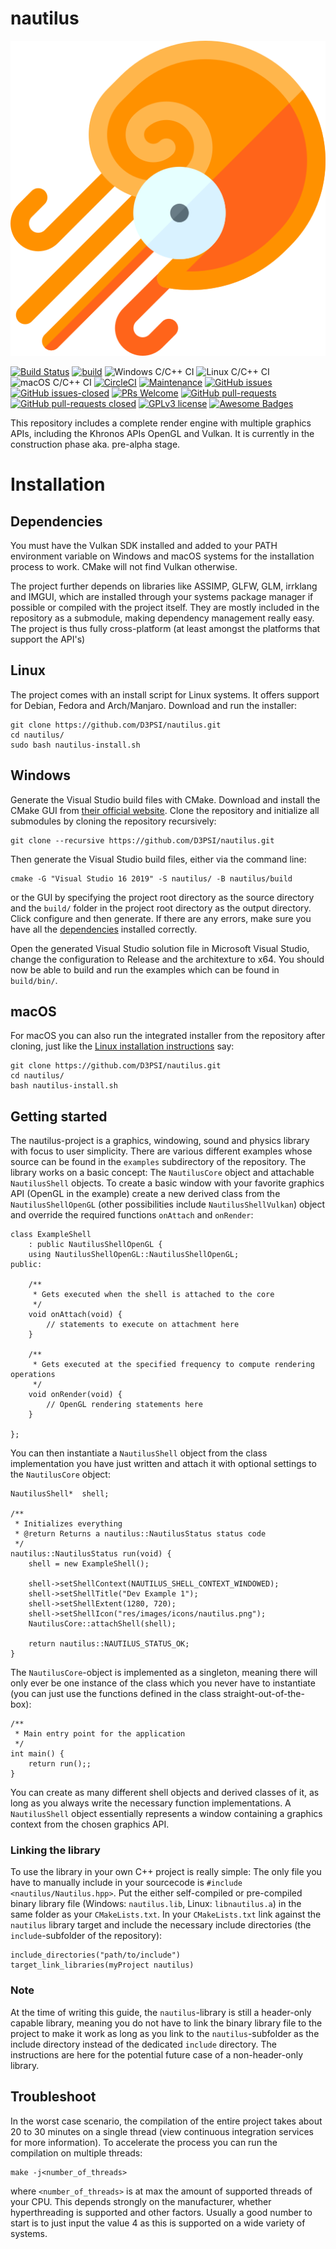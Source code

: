 # nautilus

![Nautilus Icon](https://github.com/D3PSI/nautilus/blob/master/res/images/icons/nautilus.png)

[![Build Status](https://travis-ci.com/D3PSI/nautilus.svg?branch=master)](https://travis-ci.com/D3PSI/nautilus)
[![build](https://ci.appveyor.com/api/projects/status/6cp2udvipkuchs42/branch/master?svg=true)](https://ci.appveyor.com/project/D3PSI/nautilus/branch/master)
![Windows C/C++ CI](https://github.com/D3PSI/nautilus/workflows/Windows%20C/C++%20CI/badge.svg)
![Linux C/C++ CI](https://github.com/D3PSI/nautilus/workflows/Linux%20C/C++%20CI/badge.svg)
![macOS C/C++ CI](https://github.com/D3PSI/nautilus/workflows/macOS%20C/C++%20CI/badge.svg)
[![CircleCI](https://circleci.com/gh/D3PSI/nautilus.svg?style=svg)](https://circleci.com/gh/D3PSI/nautilus)
[![Maintenance](https://img.shields.io/badge/Maintained%3F-yes-green.svg)](https://github.com/D3PSI/nautilus/graphs/commit-activity)
[![GitHub issues](https://img.shields.io/github/issues/D3PSI/nautilus.svg)](https://github.com/D3PSI/nautilus/issues/)
[![GitHub issues-closed](https://img.shields.io/github/issues-closed/D3PSI/nautilus.svg)](https://github.com/D3PSI/nautilus/issues?q=is%3Aissue+is%3Aclosed)
[![PRs Welcome](https://img.shields.io/badge/PRs-welcome-brightgreen.svg?style=flat-square)](https://github.com/D3PSI/nautilus/compare)
[![GitHub pull-requests](https://img.shields.io/github/issues-pr/D3PSI/nautilus.svg)](https://GitHub.com/D3PSI/nautilus/pull/)
[![GitHub pull-requests closed](https://img.shields.io/github/issues-pr-closed/D3PSI/nautilus.svg)](https://GitHub.com/D3PSI/nautilus/pull/)
[![GPLv3 license](https://img.shields.io/badge/License-GPLv3-blue.svg)](http://perso.crans.org/besson/LICENSE.html)
[![Awesome Badges](https://img.shields.io/badge/badges-awesome-green.svg)](https://github.com/D3PSI/nautilus)

This repository includes a complete render engine with multiple graphics APIs, including the Khronos APIs OpenGL and Vulkan. It is currently in the construction phase aka. pre-alpha stage.

# Installation

## Dependencies

You must have the Vulkan SDK installed and added to your PATH environment variable on Windows and macOS systems for the installation process to work. CMake will not find Vulkan otherwise.

The project further depends on libraries like ASSIMP, GLFW, GLM, irrklang and IMGUI, which are installed through your systems package manager if possible or compiled with the project itself. They are mostly included in the repository as a submodule, making dependency management really easy. The project is thus fully cross-platform (at least amongst the platforms that support the API's)

## Linux

The project comes with an install script for Linux systems. It offers support for Debian, Fedora and Arch/Manjaro. Download and run the installer:

    git clone https://github.com/D3PSI/nautilus.git
    cd nautilus/
    sudo bash nautilus-install.sh

## Windows

Generate the Visual Studio build files with CMake. Download and install the CMake GUI from [their official website](cmake.org/download). Clone the repository and initialize all submodules by cloning the repository recursively:

    git clone --recursive https://github.com/D3PSI/nautilus.git

Then generate the Visual Studio build files, either via the command line:

    cmake -G "Visual Studio 16 2019" -S nautilus/ -B nautilus/build

or the GUI by specifying the project root directory as the source directory and the `build/` folder in the project root directory as the output directory. Click configure and then generate. If there are any errors, make sure you have all the [dependencies](#dependencies) installed correctly.

Open the generated Visual Studio solution file in Microsoft Visual Studio, change the configuration to Release and the architexture to x64. You should now be able to build and run the examples which can be found in `build/bin/`.

## macOS

For macOS you can also run the integrated installer from the repository after cloning, just like the [Linux installation instructions](#linux) say:

    git clone https://github.com/D3PSI/nautilus.git
    cd nautilus/
    bash nautilus-install.sh

## Getting started

The nautilus-project is a graphics, windowing, sound and physics library with focus to user simplicity. There are various different examples whose source can be found in the `examples` subdirectory of the repository. The library works on a basic concept: The `NautilusCore` object and attachable `NautilusShell` objects.
To create a basic window with your favorite graphics API (OpenGL in the example) create a new derived class from the `NautilusShellOpenGL` (other possibilities include `NautilusShellVulkan`) object and override the required functions `onAttach` and `onRender`: 

    class ExampleShell 
        : public NautilusShellOpenGL {
        using NautilusShellOpenGL::NautilusShellOpenGL;
    public:

        /**
         * Gets executed when the shell is attached to the core
         */
        void onAttach(void) {
            // statements to execute on attachment here
        }

        /**
         * Gets executed at the specified frequency to compute rendering operations
         */
        void onRender(void) {
            // OpenGL rendering statements here
        }

    };

You can then instantiate a `NautilusShell` object from the class implementation you have just written and attach it with optional settings to the `NautilusCore` object:

    NautilusShell*  shell;

    /**
     * Initializes everything
     * @return Returns a nautilus::NautilusStatus status code
     */
    nautilus::NautilusStatus run(void) {
        shell = new ExampleShell();

        shell->setShellContext(NAUTILUS_SHELL_CONTEXT_WINDOWED);
        shell->setShellTitle("Dev Example 1");
        shell->setShellExtent(1280, 720);
        shell->setShellIcon("res/images/icons/nautilus.png");
        NautilusCore::attachShell(shell);

        return nautilus::NAUTILUS_STATUS_OK;
    }

The `NautilusCore`-object is implemented as a singleton, meaning there will only ever be one instance of the class which you never have to instantiate (you can just use the functions defined in the class straight-out-of-the-box):

    /**
     * Main entry point for the application
     */
    int main() {
        return run();;
    }

You can create as many different shell objects and derived classes of it, as long as you always write the necessary function implementations. A `NautilusShell` object essentially represents a window containing a graphics context from the chosen graphics API.

### Linking the library

To use the library in your own C++ project is really simple: The only file you have to manually include in your sourcecode is `#include <nautilus/Nautilus.hpp>`. Put the either self-compiled or pre-compiled binary library file (Windows: `nautilus.lib`, Linux: `libnautilus.a`) in the same folder as your `CMakeLists.txt`. In your `CMakeLists.txt` link against the `nautilus` library target and include the necessary include directories (the `include`-subfolder of the repository):

    include_directories("path/to/include")
    target_link_libraries(myProject nautilus)

### Note

At the time of writing this guide, the `nautilus`-library is still a header-only capable library, meaning you do not have to link the binary library file to the project to make it work as long as you link to the `nautilus`-subfolder as the include directory instead of the dedicated `include` directory. The instructions are here for the potential future case of a non-header-only library.

## Troubleshoot

In the worst case scenario, the compilation of the entire project takes about 20 to 30 minutes on a single thread (view continuous integration services for more information). To accelerate the process you can run the compilation on multiple threads:

    make -j<number_of_threads>

where `<number_of_threads>` is at max the amount of supported threads of your CPU. This depends strongly on the manufacturer, whether hyperthreading is supported and other factors. Usually a good number to start is to just input the value 4 as this is supported on a wide variety of systems.
